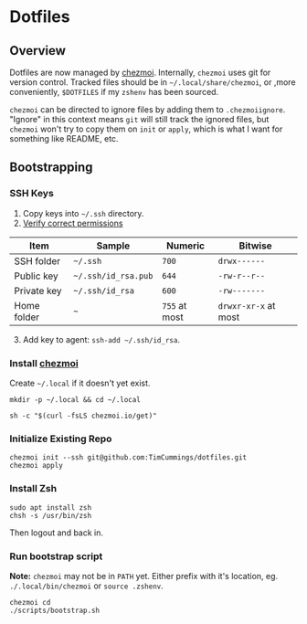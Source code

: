 
# Dotfiles

## Overview

Dotfiles are now managed by [chezmoi](https://www.chezmoi.io/). Internally, `chezmoi` uses git for version control. Tracked files should be in `~/.local/share/chezmoi`, or ,more conveniently, `$DOTFILES` if my `zshenv` has been sourced.

`chezmoi` can be directed to ignore files by adding them to `.chezmoiignore`. "Ignore" in this context means `git` will still track the ignored files, but `chezmoi` won't try to copy them on `init` or `apply`, which is what I want for something like README, etc.

## Bootstrapping


### SSH Keys

1. Copy keys into `~/.ssh` directory.
2. [Verify correct permissions](https://superuser.com/questions/215504/permissions-on-private-key-in-ssh-folder)

| Item        | Sample              | Numeric       | Bitwise              |
|-------------|---------------------|---------------|----------------------|
| SSH folder  | `~/.ssh`            | `700`         | `drwx------`         |
| Public key  | `~/.ssh/id_rsa.pub` | `644`         | `-rw-r--r--`         |
| Private key | `~/.ssh/id_rsa`     | `600`         | `-rw-------`         |
| Home folder | `~`                 | `755` at most | `drwxr-xr-x` at most |

3. Add key to agent: `ssh-add ~/.ssh/id_rsa`.
### Install [chezmoi](https://www.chezmoi.io/)

Create `~/.local` if it doesn't yet exist.

```
mkdir -p ~/.local && cd ~/.local
```

```
sh -c "$(curl -fsLS chezmoi.io/get)"
```

### Initialize Existing Repo

```
chezmoi init --ssh git@github.com:TimCummings/dotfiles.git
chezmoi apply
```

### Install Zsh

```
sudo apt install zsh
chsh -s /usr/bin/zsh
```

Then logout and back in.


### Run bootstrap script

**Note:** `chezmoi` may not be in `PATH` yet. Either prefix with it's location, eg. `./.local/bin/chezmoi` or `source .zshenv`.

```
chezmoi cd
./scripts/bootstrap.sh
```
